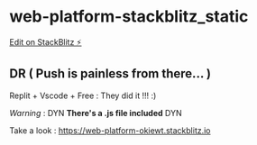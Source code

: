 # web-platform-stackblitz_static

[Edit on StackBlitz ⚡️](https://stackblitz.com/edit/web-platform-okiewt)

## DR ( Push is painless from there... )

Replit + Vscode + Free : They did it !!! :)

_Warning_ : DYN **There's a .js file included** DYN

Take a look :
https://web-platform-okiewt.stackblitz.io

